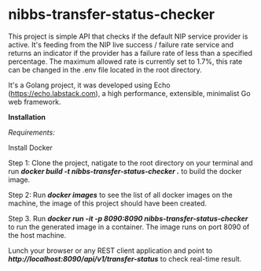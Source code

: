 # nibbs-transfer-status-checker

This project is simple API that checks if the default NIP service provider is active. 
It's feeding from the NIP live success / failure rate service and returns an indicator if the provider has a failure rate of less than a specified percentage.
The maximum allowed rate is currently set to 1.7%, this rate can be changed in the .env file located in the root directory.

It's a Golang project, it was developed using Echo (https://echo.labstack.com), a high performance, extensible, minimalist Go web framework.

<b>Installation</b>
<p><i>Requirements:</i></p>
Install Docker

<p>Step 1: Clone the project, natigate to the root directory on your terminal and run <b><i>docker build -t nibbs-transfer-status-checker .</i></b> to build the docker image.</p>
<p>Step 2: Run <b><i>docker images</i></b> to see the list of all docker images on the machine, the image of this project should have been created.</p>
<p>Step 3. Run <b><i>docker run -it -p 8090:8090 nibbs-transfer-status-checker</i></b> to run the generated image in a container. The image runs on port 8090 of the host machine. </p>

<p>Lunch your browser or any REST client application and point to <b><i>http://localhost:8090/api/v1/transfer-status</i></b> to check real-time result. </p>
